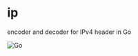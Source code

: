 # ip
encoder and decoder for IPv4 header in Go

![Go](https://github.com/m-motawea/ip/workflows/Go/badge.svg)
